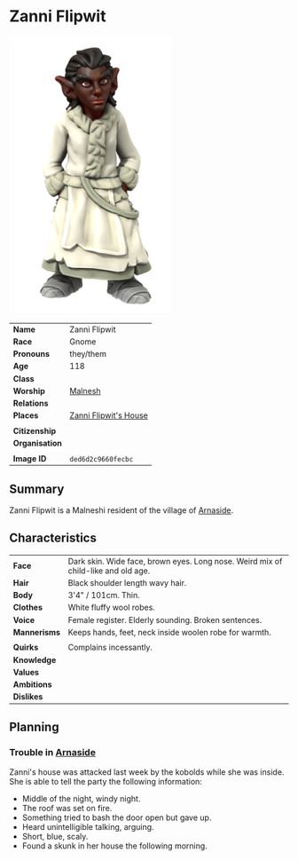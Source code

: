 # Zanni Flipwit

<img src="https://raw.githubusercontent.com/jesskelsall/astarus-images/main/people/portraits/ded6d2c9660fecbc.png" height="500" />

|||
| --- | --- |
| **Name** | Zanni Flipwit | character.3
| **Race** | Gnome |
| **Pronouns** | they/them |
| **Age** | 118 |
| **Class** | |
| **Worship** | [Malnesh](../gods/deities/malnesh.md) |
| **Relations** | |
| **Places** | [Zanni Flipwit's House](../places/buildings/zanni-flipwits-house.md) |
|||
| **Citizenship** | |
| **Organisation** | |
|||
| **Image ID** | `ded6d2c9660fecbc` |

## Summary

Zanni Flipwit is a Malneshi resident of the village of [Arnaside](../places/villages/arnaside.md).

## Characteristics

| | |
| --- | --- |
| **Face** | Dark skin. Wide face, brown eyes. Long nose. Weird mix of child-like and old age. | characteristics.2
| **Hair** | Black shoulder length wavy hair. |
| **Body** | 3'4" / 101cm. Thin. |
| **Clothes** | White fluffy wool robes. |
| **Voice** | Female register. Elderly sounding. Broken sentences. |
| **Mannerisms** | Keeps hands, feet, neck inside woolen robe for warmth. |
| | |
| **Quirks** | Complains incessantly. |
| **Knowledge** | |
| **Values** | |
| **Ambitions** | |
| **Dislikes** | |

## Planning

### Trouble in [Arnaside](../places/villages/arnaside.md)

Zanni's house was attacked last week by the kobolds while she was inside. She is able to tell the party the following information:

- Middle of the night, windy night.
- The roof was set on fire.
- Something tried to bash the door open but gave up.
- Heard unintelligible talking, arguing.
- Short, blue, scaly.
- Found a skunk in her house the following morning.
